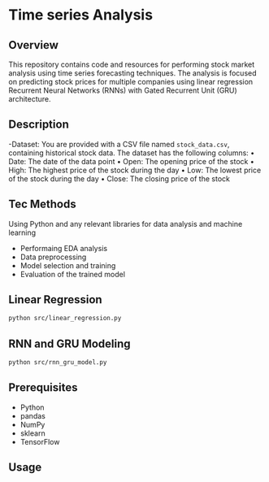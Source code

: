 # Time series Analysis 

## Overview

This repository contains code and resources for performing stock market analysis using time series forecasting techniques. The analysis is focused on predicting stock prices for multiple companies using linear regression Recurrent Neural Networks (RNNs) with Gated Recurrent Unit (GRU) architecture.

## Description 
-Dataset:
You are provided with a CSV file named `stock_data.csv`, containing historical stock data.
The dataset has the following columns:
• Date: The date of the data point
• Open: The opening price of the stock
• High: The highest price of the stock during the day
• Low: The lowest price of the stock during the day
• Close: The closing price of the stock

## Tec  Methods
Using  Python and any relevant libraries for data analysis and machine learning 

- Performaing EDA analysis 
- Data preprocessing
- Model selection and training
- Evaluation of the trained model
## Linear Regression
```bash
python src/linear_regression.py

```
## RNN and GRU Modeling
```bash
python src/rnn_gru_model.py

```
## Prerequisites
- Python      
- pandas
- NumPy 
- sklearn
- TensorFlow

## Usage
